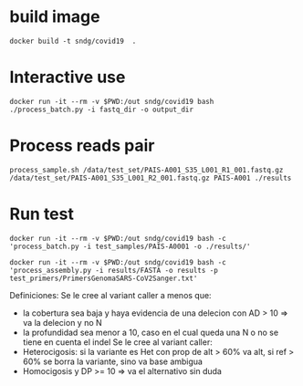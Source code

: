 # build image
```shell script
docker build -t sndg/covid19  .
```

# Interactive use
```shell script
docker run -it --rm -v $PWD:/out sndg/covid19 bash
./process_batch.py -i fastq_dir -o output_dir
```

# Process reads pair
```shell script
process_sample.sh /data/test_set/PAIS-A001_S35_L001_R1_001.fastq.gz /data/test_set/PAIS-A001_S35_L001_R2_001.fastq.gz PAIS-A001 ./results
```

# Run test
```shell script
docker run -it --rm -v $PWD:/out sndg/covid19 bash -c 'process_batch.py -i test_samples/PAIS-A0001 -o ./results/'
```
```shell script
docker run -it --rm -v $PWD:/out sndg/covid19 bash -c 'process_assembly.py -i results/FASTA -o results -p test_primers/PrimersGenomaSARS-CoV2Sanger.txt'
```


Definiciones:
Se le cree al variant caller a menos que:
* la cobertura sea baja y haya evidencia de una delecion con AD > 10 => va la delecion y no N
* la profundidad sea menor a 10, caso en el cual queda una N o no se tiene en cuenta el indel
Se le cree al variant caller:
* Heterocigosis: si la variante es Het con prop de alt > 60% va alt, si ref > 60% se borra la variante, sino va base ambigua
* Homocigosis y DP >= 10 => va el alternativo sin duda



